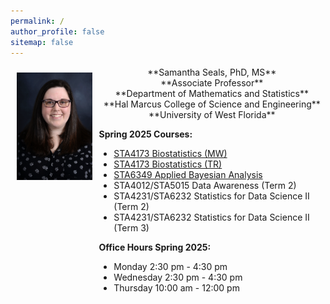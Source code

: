 ```yaml
---
permalink: /
author_profile: false
sitemap: false
---
```


<div style="display: flex;">

<div style="flex: 25%; padding: 10px;">
<center>
<img src = "https://github.com/samanthaseals/samanthaseals.github.io/blob/main/files/me.png?raw=true" width=200>
</center>
</div>

<div style="flex: 75%; padding: 1px;">

<center>
**Samantha Seals, PhD, MS**<br>
**Associate Professor**<br>
**Department of Mathematics and Statistics**<br>
**Hal Marcus College of Science and Engineering**<br>
**University of West Florida**
</center>

**Spring 2025 Courses:**

<ul>
  <li><a href="https://samanthaseals.github.io/STA4173Sp25MW/">STA4173 Biostatistics (MW)</a></li>
  <li><a href="https://samanthaseals.github.io/STA4173Sp25TR/">STA4173 Biostatistics (TR)</a></li>
  <li><a href="https://samanthaseals.github.io/STA6349/">STA6349 Applied Bayesian Analysis</a></li>
  <li>STA4012/STA5015 Data Awareness (Term 2)</li>
  <li>STA4231/STA6232 Statistics for Data Science II (Term 2)</li>
  <li>STA4231/STA6232 Statistics for Data Science II (Term 3)</li>
</ul>

**Office Hours Spring 2025:**

<ul>
  <li>Monday 2:30 pm - 4:30 pm</li>
  <li>Wednesday 2:30 pm - 4:30 pm</li>
  <li>Thursday 10:00 am - 12:00 pm</li>
</ul>
